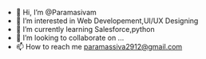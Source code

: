 - 👋 Hi, I’m @Paramasivam
- 👀 I’m interested in Web Developement,UI/UX Designing
- 🌱 I’m currently learning Salesforce,python
- 💞️ I’m looking to collaborate on ...
- 📫 How to reach me paramassiva2912@gmail.com

<!---
Parama2912/Parama2912 is a ✨ special ✨ repository because its `README.md` (this file) appears on your GitHub profile.
You can click the Preview link to take a look at your changes.
--->
